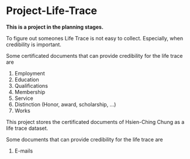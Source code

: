 # Project-Life-Trace

**This is a project in the planning stages.**

To figure out someones Life Trace is not easy to collect. Especially, when credibility is important.

Some certificated documents that can provide credibility for the life trace are 
1. Employment
2. Education
3. Qualifications
4. Membership
5. Service
6. Distinction (Honor, award, scholarship, ...)
7. Works

This project stores the certificated documents of Hsien-Ching Chung as a life trace dataset.

Some documents that can provide credibility for the life trace are 
1. E-mails
